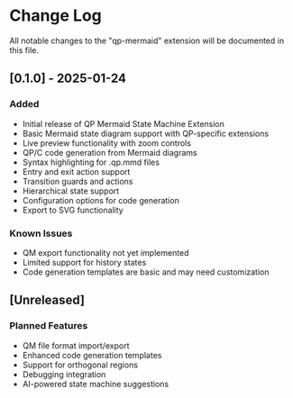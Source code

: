 # Change Log

All notable changes to the "qp-mermaid" extension will be documented in this file.

## [0.1.0] - 2025-01-24

### Added
- Initial release of QP Mermaid State Machine Extension
- Basic Mermaid state diagram support with QP-specific extensions
- Live preview functionality with zoom controls
- QP/C code generation from Mermaid diagrams
- Syntax highlighting for .qp.mmd files
- Entry and exit action support
- Transition guards and actions
- Hierarchical state support
- Configuration options for code generation
- Export to SVG functionality

### Known Issues
- QM export functionality not yet implemented
- Limited support for history states
- Code generation templates are basic and may need customization

## [Unreleased]

### Planned Features
- QM file format import/export
- Enhanced code generation templates
- Support for orthogonal regions
- Debugging integration
- AI-powered state machine suggestions